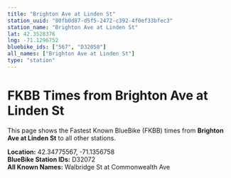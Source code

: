 ```yaml
---
title: "Brighton Ave at Linden St"
station_uuid: "80fb0d87-d5f5-2472-c392-4f0ef33bfec3"
station_name: "Brighton Ave at Linden St"
lat: 42.3528376
lng: -71.1296752
bluebike_ids: ["567", "D32058"]
all_names: ["Brighton Ave at Linden St"]
type: "station"
---
```


# FKBB Times from Brighton Ave at Linden St

This page shows the Fastest Known BlueBike (FKBB) times from **Brighton Ave at Linden St** to all other stations.

**Location:** 42.34775567, -71.1356758  
**BlueBike Station IDs:** D32072  
**All Known Names:** Walbridge St at Commonwealth Ave

